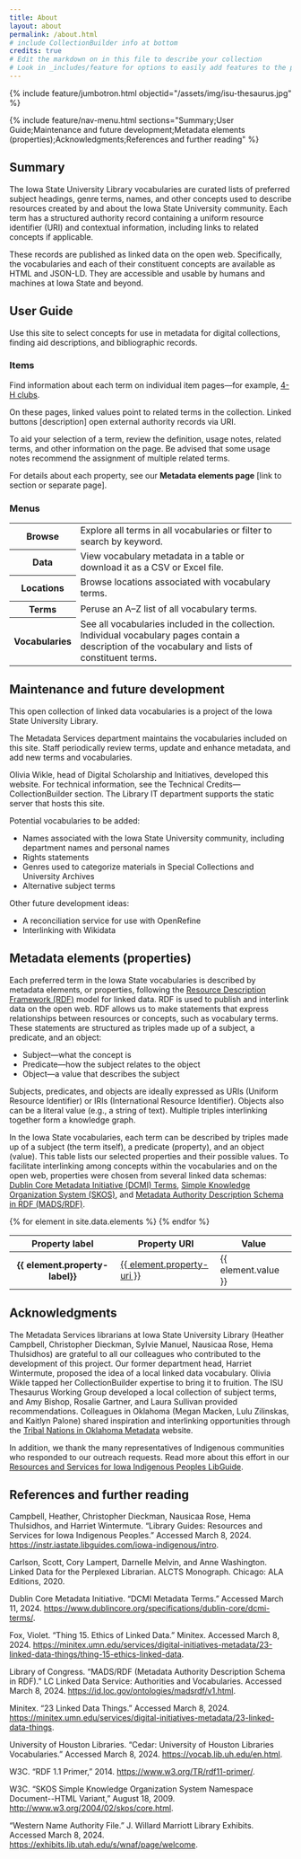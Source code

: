 ```yaml
---
title: About
layout: about
permalink: /about.html
# include CollectionBuilder info at bottom
credits: true
# Edit the markdown on in this file to describe your collection
# Look in _includes/feature for options to easily add features to the page
---
```


{% include feature/jumbotron.html objectid="/assets/img/isu-thesaurus.jpg" %} 

{% include feature/nav-menu.html sections="Summary;User Guide;Maintenance and future development;Metadata elements (properties);Acknowledgments;References and further reading" %}

## Summary

The Iowa State University Library vocabularies are curated lists of preferred subject headings, genre terms, names, and other concepts used to describe resources created by and about the Iowa State University community. Each term has a structured authority record containing a uniform resource identifier (URI) and contextual information, including links to related concepts if applicable.

These records are published as linked data on the open web. Specifically, the vocabularies and each of their constituent concepts are available as HTML and JSON-LD. They are accessible and usable by humans and machines at Iowa State and beyond.

## User Guide

Use this site to select concepts for use in metadata for digital collections, finding aid descriptions, and bibliographic records.

### Items

Find information about each term on individual item pages—for example, [4-H clubs](https://isu-digital.github.io/isu-thesaurus/items/isut001.html).

On these pages, linked values point to related terms in the collection. Linked buttons [description] open external authority records via URI. 

To aid your selection of a term, review the definition, usage notes, related terms, and other information on the page. Be advised that some usage notes recommend the assignment of multiple related terms.

For details about each property, see our **Metadata elements page** [link to section or separate page].

### Menus

<div style="max-width: 650px; margin-left: auto; margin-right: auto;">
    <table class="table table table-striped">
        <tbody>
            <tr>
                <th scope="row">Browse</th>
                <td>Explore all terms in all vocabularies or filter to search by keyword.</td>
            </tr>
            <tr>
                <th scope="row">Data</th>
                <td>View vocabulary metadata in a table or download it as a CSV or Excel file.</td>
            </tr>
            <tr>
                <th scope="row">Locations</th>
                <td>Browse locations associated with vocabulary terms.</td>
            </tr>
            <tr>
                <th scope="row">Terms</th>
                <td>Peruse an A–Z list of all vocabulary terms.</td>
            </tr>
            <tr>
            <th scope="row">Vocabularies</th>
                <td>See all vocabularies included in the collection. Individual vocabulary pages contain a description of the vocabulary and lists of constituent terms.</td>
            </tr>
        </tbody>
    </table>
</div>

## Maintenance and future development

This open collection of linked data vocabularies is a project of the Iowa State University Library.

The Metadata Services department maintains the vocabularies included on this site. Staff periodically review terms, update and enhance metadata, and add new terms and vocabularies.

Olivia Wikle, head of Digital Scholarship and Initiatives, developed this website. For technical information, see the Technical Credits—CollectionBuilder section. The Library IT department supports the static server that hosts this site.

Potential vocabularies to be added:
- Names associated with the Iowa State University community, including department names and personal names
- Rights statements
- Genres used to categorize materials in Special Collections and University Archives
- Alternative subject terms

Other future development ideas:
- A reconciliation service for use with OpenRefine
- Interlinking with Wikidata

## Metadata elements (properties)

Each preferred term in the Iowa State vocabularies is described by metadata elements, or properties, following the [Resource Description Framework (RDF)](https://www.w3.org/TR/rdf11-primer/) model for linked data. RDF is used to publish and interlink data on the open web. RDF allows us to make statements that express relationships between resources or concepts, such as vocabulary terms. These statements are structured as triples made up of a subject, a predicate, and an object: 

- Subject—what the concept is
- Predicate—how the subject relates to the object
- Object—a value that describes the subject

Subjects, predicates, and objects are ideally expressed as URIs (Uniform Resource Identifier) or IRIs (International Resource Identifier). Objects also can be a literal value (e.g., a string of text). Multiple triples interlinking together form a knowledge graph.

In the Iowa State vocabularies, each term can be described by triples made up of a subject (the term itself), a predicate (property), and an object (value). This table lists our selected properties and their possible values. To facilitate interlinking among concepts within the vocabularies and on the open web, properties were chosen from several linked data schemas: [Dublin Core Metadata Initiative (DCMI) Terms](https://www.dublincore.org/specifications/dublin-core/dcmi-terms/), [Simple Knowledge Organization System (SKOS)](https://www.w3.org/2009/08/skos-reference/skos.html), and [Metadata Authority Description Schema in RDF (MADS/RDF)](https://id.loc.gov/ontologies/madsrdf/v1.html). 

<div style="max-width: 900px; margin-left: auto; margin-right: auto;" class="py-4">
    <table class="table table table-striped">
        <thead>
            <tr>
                <th scope="col">Property label</th>
                <th scope="col">Property URI</th>
                <th scope="col">Value</th>
            </tr>
        </thead>
        <tbody>
            {% for element in site.data.elements %}
            <tr>
                <th scope="row">{{ element.property-label}}</th>
                <td><a href="{{ element.property-uri }}">{{ element.property-uri }}</a></td>
                <td>{{ element.value }}</td>
            </tr>
            {% endfor %}
        </tbody>
    </table>
</div>

## Acknowledgments

The Metadata Services librarians at Iowa State University Library (Heather Campbell, Christopher Dieckman, Sylvie Manuel, Nausicaa Rose, Hema Thulsidhos) are grateful to all our colleagues who contributed to the development of this project. Our former department head, Harriet Wintermute, proposed the idea of a local linked data vocabulary. Olivia Wikle tapped her CollectionBuilder expertise to bring it to fruition. The ISU Thesaurus Working Group developed a local collection of subject terms, and Amy Bishop, Rosalie Gartner, and Laura Sullivan provided recommendations. Colleagues in Oklahoma (Megan Macken, Lulu Zilinskas, and Kaitlyn Palone) shared inspiration and interlinking opportunities through the [Tribal Nations in Oklahoma Metadata](https://oms.library.okstate.edu/s/tribal-nations-metadata/page/home) website.

In addition, we thank the many representatives of Indigenous communities who responded to our outreach requests. Read more about this effort in our [Resources and Services for Iowa Indigenous Peoples LibGuide](https://go.iastate.edu/UAREL3).

## References and further reading

Campbell, Heather, Christopher Dieckman, Nausicaa Rose, Hema Thulsidhos, and Harriet Wintermute. “Library Guides: Resources and Services for Iowa Indigenous Peoples.” Accessed March 8, 2024. <https://instr.iastate.libguides.com/iowa-indigenous/intro>.

Carlson, Scott, Cory Lampert, Darnelle Melvin, and Anne Washington. Linked Data for the Perplexed Librarian. ALCTS Monograph. Chicago: ALA Editions, 2020.

Dublin Core Metadata Initiative. “DCMI Metadata Terms.” Accessed March 11, 2024. <https://www.dublincore.org/specifications/dublin-core/dcmi-terms/>.

Fox, Violet. “Thing 15. Ethics of Linked Data.” Minitex. Accessed March 8, 2024. <https://minitex.umn.edu/services/digital-initiatives-metadata/23-linked-data-things/thing-15-ethics-linked-data>.

Library of Congress. “MADS/RDF (Metadata Authority Description Schema in RDF).” LC Linked Data Service: Authorities and Vocabularies. Accessed March 8, 2024. <https://id.loc.gov/ontologies/madsrdf/v1.html>.

Minitex. “23 Linked Data Things.” Accessed March 8, 2024. <https://minitex.umn.edu/services/digital-initiatives-metadata/23-linked-data-things>.

University of Houston Libraries. “Cedar: University of Houston Libraries Vocabularies.” Accessed March 8, 2024. <https://vocab.lib.uh.edu/en.html>.

W3C. “RDF 1.1 Primer,” 2014. <https://www.w3.org/TR/rdf11-primer/>.

W3C. “SKOS Simple Knowledge Organization System Namespace Document--HTML Variant,” August 18, 2009. <http://www.w3.org/2004/02/skos/core.html>.

“Western Name Authority File.” J. Willard Marriott Library Exhibits. Accessed March 8, 2024. <https://exhibits.lib.utah.edu/s/wnaf/page/welcome>.